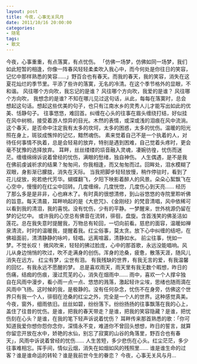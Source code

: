 ```yaml
---
layout: post
title: 今夜，心事无关风月
date: 2011/10/16 20:00:00
categories:
- 随笔
tags:
- 散文
---
```


今夜，心事重重，有点落寞，有点忧伤。 「仿佛一场梦，仿佛如同一场梦，我们如此短暂的相逢，你像一阵春风轻轻柔柔吹入我心中，而今何处是你往日的笑容，记忆中那样熟悉的笑容……」野百合也有春天。而我的春天，我的笑容，消失在这夏花灿烂的季节里。平添了些许的落寞，无名的冷清。在这个季节格外的显眼，不和谐。 风往哪个方向吹，我忘记的是谁？ 风往哪个方向吹，我爱的是谁？ 风往哪个方向吹， 我想念的是谁? 不知在哪儿见过这句话，从此，每每在落寞时，总会想起这句话。想起这些优美的句子，也只有江南水乡的灵秀人儿才能写出如此的优美、恬静句子。 往事悠悠，难回首。纠缠在心头的往事在眉头缠绕打结，好似挂在风中树梢，接受着游人惊异的目光。木然的表情，或深或浅的泪痕在风中流淌。 这个春天，是否命中注定我有太多的坎坷，太多的困惑，太多的忧伤。温暖的阳光照在身上，斑驳成憔悴的记忆，黯然魂伤。 素来觉着自己不是一个执着的人，对待任何事情不执着，总是会轻易的放弃，特别是遇到困难，自己觉着头疼时，更会毫不犹豫的选择放弃。 耳畔，丝丝缕缕的埙音融入灵魂，凄婉彷徨，忧伤而迷茫。缠缠绵绵诉说着曾经的忧伤，满眼的愁绪，独自神伤。 人生偶遇，是不是我在佛前虔诚祈求的结果？匆匆间，你我相逢，而又匆匆而过。回眸处，泪水模糊了双眼，身影渐已朦胧，消失在天际。 当我把脚步轻轻放慢，稍作停驻时，看到了花儿绽放，宛若绝代芳华。蝴蝶翻飞，夕阳下映影着醉人的风景。朵朵心絮飘飞在心空中，慢慢的在红尘中回转。几度缠绵，几度恍惚，几度伤心到天亮…… 经历了那么多是是非非，心也麻木了。有时真的很想清修，到山谷悠悠的寺院里聆听佛的旨意。每天清晨，耳畔响起的是《大悲咒》、《金刚经》的梵音清唱，风中依稀可以看到我的清泪，我的喜悦。没有忧伤，少有的平静。一梦醒来，世外桃源仍留在梦的记忆中。 或许我的心空总有佛音在流转，徘徊，盘旋。含首浅笑的佛圣洁如莲花。总在我失意时提醒我，万物总有轮回，一切向前看。慈悲的面容，温暖如禅泉清流，时时的温暖我，提醒着我。红尘俗事，莫太贪。放下心中纠缠的结吧，在佛祖面前，清清静静的咏吟，轻唱。远离喧嚣，清静如水。 前尘往事，恍如一梦。不觉长叹！ 微风吹来，轻轻的拂过脸庞，心中的那首歌，永远没能唱响。风儿从身边悄悄的吹过，吹不走满身的创伤。浑身的沧桑，疲惫，散落天涯，随风儿消失在远方。 红尘有梦，尘世有泪。 有我残缺的世界，有我无言的爱，有我温馨的回忆，有我永远不愿醒的梦。 总是喜欢雨天，雨天里有我无数个暇想，昨日的伤痛，结痂的伤痕，漫过荒芜的心，消失在烟雨中…… 雨中，喜欢一个人撑伞独自在风雨中漫步，看小雨一点一点、悠悠的溅落，激起轻许尘埃，思绪也随雨滴在风雨中飞扬。这时候的我，是极静的。没有任何杂念，忧伤不在身旁，仿佛这个世界只有我一个人，徘徊在沧桑的红尘之外，完全是一个人的世界。这种感觉真美。 今夜，窗外，细雨依旧。丝丝如碧，纷纷落下。纷纷扬扬的往事飘落在我的心上，盖住了往昔的忧伤。是谁，把我的春天带走？是谁，把我的笑容隐藏？是谁，把忧伤刻在心头？是谁，在我的笔下轻声诉说着忧伤？ 耳畔传来那首熟悉的歌：「你可知道我爱你想你怨你念你，深情永不变，难道你不曾回头想想，昨日的誓言，就算你留恋开放在水中，娇艳的水仙，别忘了寂寞的山谷的角落里，野百合也有春天」，风雨中诉说着曾经的忧伤…… 人生苦短，多少悲伤在心头。红尘茫茫，多少往事难相忘。挥手间，情似云烟，消失在如烟如风的残照里…… 谁是谁生命的过客？谁是谁命运的转轮？谁是我前世今生的眷恋？ 今夜，心事无关风与月…

